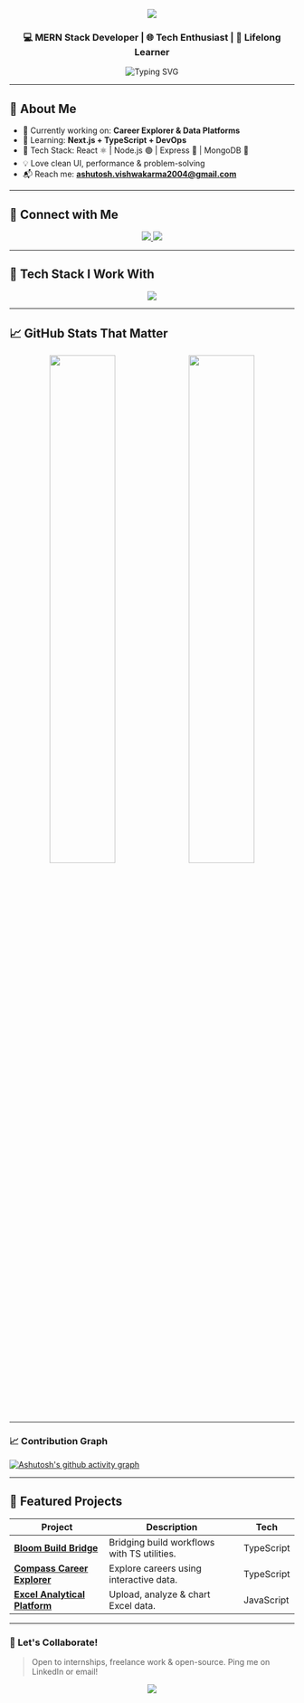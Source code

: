 <!-- RAINBOW HEADER -->
<p align="center">
  <img src="https://capsule-render.vercel.app/api?type=waving&height=180&text=Ashutosh%20Vishwakarma&fontAlign=50&fontAlignY=40&fontSize=42&color=gradient&customColorList=0,ff0000,ff7a00,ffef00,00d100,0088ff,6a00ff,ee00ff&animation=twinkling"/>
</p>

<h3 align="center">💻 MERN Stack Developer | 🌐 Tech Enthusiast | 🎯 Lifelong Learner</h3>

<p align="center">
  <img src="https://readme-typing-svg.demolab.com?font=JetBrains+Mono&size=28&pause=800&center=true&vCenter=true&width=600&lines=Hi+there!+I'm+Ashutosh+👋;Building+smart+web+apps+&+tools.;Always+curious,+always+growing.;Let's+code+&+create+together!" alt="Typing SVG" />
</p>



---

## 🚀 About Me
- 🔭 Currently working on: **Career Explorer & Data Platforms**  
- 🌱 Learning: **Next.js + TypeScript + DevOps**  
- 🔧 Tech Stack: React ⚛️ | Node.js 🟢 | Express 🚂 | MongoDB 🍃  
- 💡 Love clean UI, performance & problem-solving  
- 📬 Reach me: **ashutosh.vishwakarma2004@gmail.com**

---

## 🔗 Connect with Me
<p align="center">
  <a href="https://www.linkedin.com/in/ashu37" target="_blank">
    <img src="https://skillicons.dev/icons?i=linkedin" />
  </a>
  <a href="mailto:ashutosh.vishwakarma2004@gmail.com">
    <img src="https://img.shields.io/badge/Email-%23EA4335.svg?&style=for-the-badge&logo=gmail&logoColor=white" />
  </a>
</p>

---

## 🧠 Tech Stack I Work With
<p align="center">
  <img src="https://skillicons.dev/icons?i=html,css,js,react,nodejs,express,mongodb,typescript,java,tailwind,git,postman,mysql,aws" />
</p>

---

## 📈 GitHub Stats That Matter
<p align="center">
  <!-- Rainbow-gradient background for stats cards -->
  <img src="https://github-readme-stats.vercel.app/api?username=987Ashutoscoder&show_icons=true&hide_border=true&title_color=ffffff&text_color=ffffff&icon_color=ffffff&bg_color=45,ff0000,ff7a00,ffef00,00d100,0088ff,6a00ff,ee00ff" width="48%" />
  <img src="https://github-readme-stats.vercel.app/api/top-langs/?username=987Ashutoscoder&layout=compact&hide_border=true&title_color=ffffff&text_color=ffffff&bg_color=45,ff0000,ff7a00,ffef00,00d100,0088ff,6a00ff,ee00ff" width="48%" />
</p>

---

### 📈 Contribution Graph

[![Ashutosh's github activity graph](https://github-readme-activity-graph.vercel.app/graph?username=987Ashutoscoder&theme=react-dark&hide_border=true)](https://github.com/ashutosh00710/github-readme-activity-graph)


---

## 📌 Featured Projects
| Project | Description | Tech |
|--------|-------------|------|
| [**Bloom Build Bridge**](https://github.com/987Ashutoscoder/bloom-build-bridge) | Bridging build workflows with TS utilities. | TypeScript |
| [**Compass Career Explorer**](https://github.com/987Ashutoscoder/compass-career-explorer) | Explore careers using interactive data. | TypeScript |
| [**Excel Analytical Platform**](https://github.com/987Ashutoscoder/Excel-Analytical-Platform-37) | Upload, analyze & chart Excel data. | JavaScript |

---

### 🎯 Let's Collaborate!
> Open to internships, freelance work & open-source. Ping me on LinkedIn or email!

<!-- RAINBOW FOOTER -->
<p align="center">
  <img src="https://capsule-render.vercel.app/api?type=waving&height=120&section=footer&color=gradient&customColorList=0,ff0000,ff7a00,ffef00,00d100,0088ff,6a00ff,ee00ff"/>
</p>
